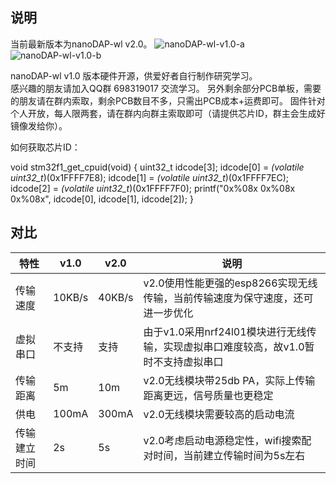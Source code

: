 ## 说明
当前最新版本为nanoDAP-wl v2.0。
![nanoDAP-wl-v1.0-a](https://github.com/wuxx/nanoDAP-wireless/blob/master/v1.0/doc/nanoDAP-wl-v1.0-a.jpg)
![nanoDAP-wl-v1.0-b](https://github.com/wuxx/nanoDAP-wireless/blob/master/v1.0/doc/nanoDAP-wl-v1.0-b.jpg)

nanoDAP-wl v1.0 版本硬件开源，供爱好者自行制作研究学习。  
感兴趣的朋友请加入QQ群 698319017 交流学习。
另外剩余部分PCB单板，需要的朋友请在群内索取，剩余PCB数目不多，只需出PCB成本+运费即可。
固件针对个人开放，每人限两套，请在群内向群主索取即可（请提供芯片ID，群主会生成好镜像发给你）。

如何获取芯片ID：

void stm32f1_get_cpuid(void)
{
      uint32_t idcode[3];
      idcode[0] = *(volatile uint32_t*)(0x1FFFF7E8);
      idcode[1] = *(volatile uint32_t*)(0x1FFFF7EC);
      idcode[2] = *(volatile uint32_t*)(0x1FFFF7F0);
      printf("0x%08x 0x%08x 0x%08x", idcode[0], idcode[1], idcode[2]);
}

## 对比
特性|v1.0 | v2.0|说明|
----|----|----|-----|
传输速度 | 10KB/s | 40KB/s |v2.0使用性能更强的esp8266实现无线传输，当前传输速度为保守速度，还可进一步优化|
虚拟串口 | 不支持  | 支持|由于v1.0采用nrf24l01模块进行无线传输，实现虚拟串口难度较高，故v1.0暂时不支持虚拟串口|
传输距离 | 5m    | 10m|v2.0无线模块带25db PA，实际上传输距离更远，信号质量也更稳定|
供电 | 100mA   | 300mA | v2.0无线模块需要较高的启动电流|
传输建立时间| 2s   | 5s|v2.0考虑启动电源稳定性，wifi搜索配对时间，当前建立传输时间为5s左右|
